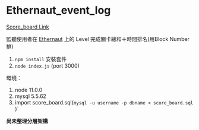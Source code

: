 # Ethernaut_event_log
[Score_board Link](http://3.15.185.61:3000/)

監聽使用者在 [Ethernaut](https://ethernaut.openzeppelin.com) 上的 Level 完成關卡總和＋時間排名(用Block Number排)

1. `npm install` 安裝套件
2. `node index.js` (port 3000)

環境：
1. node 11.0.0
2. mysql 5.5.62
3. import score_board.sql(`mysql -u username -p dbname < score_board.sql`
)`


**尚未整理分層架構**
